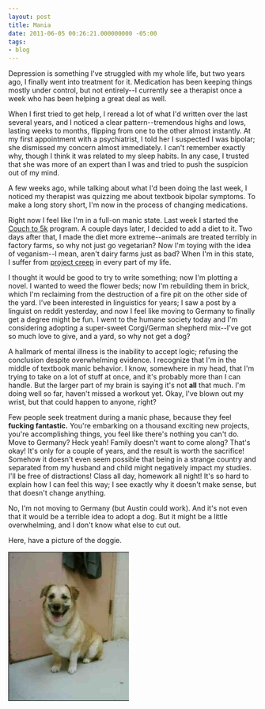 ```yaml
---
layout: post
title: Mania
date: 2011-06-05 00:26:21.000000000 -05:00
tags:
- blog
---
```

Depression is something I've struggled with my whole life, but two years ago, I finally went into treatment for it. Medication has been keeping things mostly under control, but not entirely--I currently see a therapist once a week who has been helping a great deal as well.

When I first tried to get help, I reread a lot of what I'd written over the last several years, and I noticed a clear pattern--tremendous highs and lows, lasting weeks to months, flipping from one to the other almost instantly. At my first appointment with a psychiatrist, I told her I suspected I was bipolar; she dismissed my concern almost immediately. I can't remember exactly why, though I think it was related to my sleep habits. In any case, I trusted that she was more of an expert than I was and tried to push the suspicion out of my mind.

A few weeks ago, while talking about what I'd been doing the last week, I noticed my therapist was quizzing me about textbook bipolar symptoms. To make a long story short, I'm now in the process of changing medications.

Right now I feel like I'm in a full-on manic state. Last week I started the <a href="http://www.c25k.com/">Couch to 5k</a> program. A couple days later, I decided to add a diet to it. Two days after that, I made the diet more extreme--animals are treated terribly in factory farms, so why not just go vegetarian? Now I'm toying with the idea of veganism--I mean, aren't dairy farms just as bad? When I'm in this state, I suffer from <a href="http://en.wikipedia.org/wiki/Scope_creep">project creep</a> in every part of my life.

I thought it would be good to try to write something; now I'm plotting a novel. I wanted to weed the flower beds; now I'm rebuilding them in brick, which I'm reclaiming from the destruction of a fire pit on the other side of the yard. I've been interested in linguistics for years; I saw a post by a linguist on reddit yesterday, and now I feel like moving to Germany to finally get a degree might be fun. I went to the humane society today and I'm considering adopting a super-sweet Corgi/German shepherd mix--I've got so much love to give, and a yard, so why not get a dog?

A hallmark of mental illness is the inability to accept logic; refusing the conclusion despite overwhelming evidence. I recognize that I'm in the middle of textbook manic behavior. I know, somewhere in my head, that I'm trying to take on a lot of stuff at once, and it's probably more than I can handle. But the larger part of my brain is saying it's not **all** that much. I'm doing well so far, haven't missed a workout yet. Okay, I've blown out my wrist, but that could happen to anyone, right?

Few people seek treatment during a manic phase, because they feel **fucking fantastic.** You're embarking on a thousand exciting new projects, you're accomplishing things, you feel like there's nothing you can't do. Move to Germany? Heck yeah! Family doesn't want to come along? That's okay! It's only for a couple of years, and the result is worth the sacrifice! Somehow it doesn't even seem possible that being in a strange country and separated from my husband and child might negatively impact my studies. I'll be free of distractions! Class all day, homework all night! It's so hard to explain how I can feel this way; I see exactly why it doesn't make sense, but that doesn't change anything.

No, I'm not moving to Germany (but Austin could work). And it's not even that it would be a terrible idea to adopt a dog. But it might be a little overwhelming, and I don't know what else to cut out.

Here, have a picture of the doggie.

<img src="/uploads/2011/06/abigail.jpg"/>